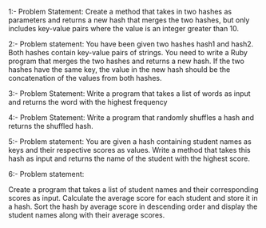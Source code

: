 1:- Problem Statement: Create a method that takes in two hashes as parameters and returns a new hash that merges the two hashes, but only includes key-value pairs where the value is an integer greater than 10.

2:- Problem statement: 
    You have been given two hashes hash1 and hash2. Both hashes contain key-value pairs of strings. 
    You need to write a Ruby program that merges the two hashes and returns a new hash. If the two hashes have the same key, the value in the new hash should be the concatenation of the values from both hashes.

3:- Problem Statement: Write a program that takes a list of words as input and returns the word with the highest frequency

4:- Problem Statement: Write a program that randomly shuffles a hash and returns the shuffled hash.

5:- Problem statement: You are given a hash containing student names as keys and their respective scores as values. Write a method    that takes this hash as input and returns the name of the student with the highest score.

6:- Problem statement: 

Create a program that takes a list of student names and their corresponding scores as input. Calculate the average score for each student and store it in a hash. Sort the hash by average score in descending order and display the student names along with their average scores.

